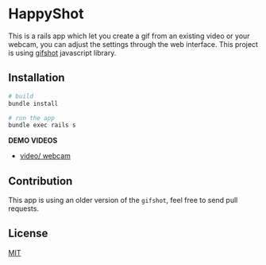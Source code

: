 # HappyShot
This is a rails app which let you create a gif from an existing video or your webcam, you can adjust the settings through the web interface.
This project is using [gifshot](https://github.com/yahoo/gifshot) javascript library.

## Installation
```bash
# build
bundle install

# run the app
bundle exec rails s
```

**DEMO VIDEOS**

* [video/ webcam](https://www.youtube.com/watch?v=RF6LPwmBjJ0)

## Contribution
This app is using an older version of the `gifshot`, feel free to send pull requests.

## License
[MIT](http://members.ozemail.com.au/%7Edekker/NEUQUANT.C)

